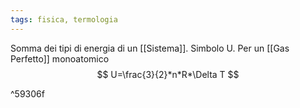 ```yaml
---
tags: fisica, termologia
---
```

Somma dei tipi di energia di un [[Sistema]].
Simbolo U.
Per un [[Gas Perfetto]] monoatomico
$$
U=\frac{3}{2}*n*R*\Delta T
$$

^59306f

